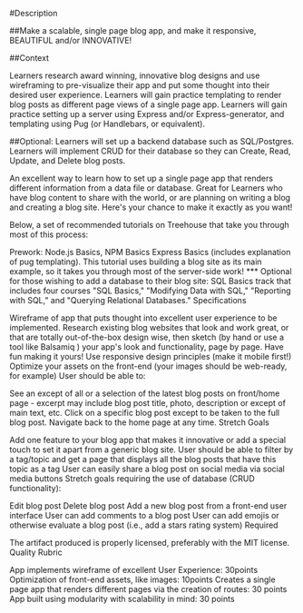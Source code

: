 #Description

##Make a scalable, single page blog app, and make it responsive, BEAUTIFUL and/or INNOVATIVE!

##Context

Learners research award winning, innovative blog designs and use wireframing to pre-visualize their app and put some thought into their desired user experience. Learners will gain practice templating to render blog posts as different page views of a single page app. Learners will gain practice setting up a server using Express and/or Express-generator, and templating using Pug (or Handlebars, or equivalent).

##Optional: Learners will set up a backend database such as SQL/Postgres. Learners will implement CRUD for their database so they can Create, Read, Update, and Delete blog posts.

An excellent way to learn how to set up a single page app that renders different information from a data file or database. Great for Learners who have blog content to share with the world, or are planning on writing a blog and creating a blog site. Here's your chance to make it exactly as you want!

Below, a set of recommended tutorials on Treehouse that take you through most of this process:

Prework: Node.js Basics, NPM Basics
Express Basics (includes explanation of pug templating). This tutorial uses building a blog site as its main example, so it takes you through most of the server-side work! ***
Optional for those wishing to add a database to their blog site: SQL Basics track that includes four courses "SQL Basics," "Modifying Data with SQL," "Reporting with SQL," and "Querying Relational Databases."
Specifications

 Wireframe of app that puts thought into excellent user experience to be implemented. Research existing blog websites that look and work great, or that are totally out-of-the-box design wise, then sketch (by hand or use a tool like Balsamiq ) your app's look and functionality, page by page. Have fun making it yours!
 Use responsive design principles (make it mobile first!)
 Optimize your assets on the front-end (your images should be web-ready, for example)
User should be able to:

 See an except of all or a selection of the latest blog posts on front/home page - excerpt may include blog post title, photo, description or except of main text, etc.
 Click on a specific blog post except to be taken to the full blog post.
 Navigate back to the home page at any time.
Stretch Goals

 Add one feature to your blog app that makes it innovative or add a special touch to set it apart from a generic blog site.
 User should be able to filter by a tag/topic and get a page that displays all the blog posts that have this topic as a tag
 User can easily share a blog post on social media via social media buttons
Stretch goals requiring the use of database (CRUD functionality):

 Edit blog post
 Delete blog post
 Add a new blog post from a front-end user interface
 User can add comments to a blog post
 User can add emojis or otherwise evaluate a blog post (i.e., add a stars rating system)
Required

 The artifact produced is properly licensed, preferably with the MIT license.
Quality Rubric

App implements wireframe of excellent User Experience: 30points
Optimization of front-end assets, like images: 10points
Creates a single page app that renders different pages via the creation of routes: 30 points
App built using modularity with scalability in mind: 30 points
